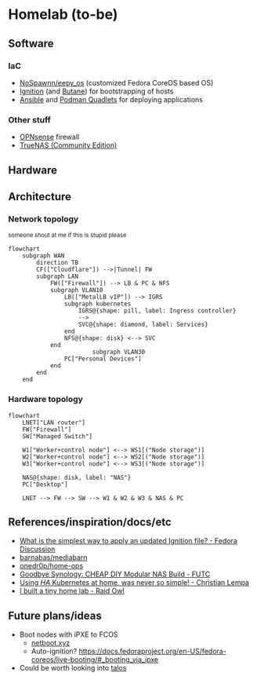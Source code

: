 # Homelab (to-be)

## Software

### IaC

- [NoSpawnn/eepy_os](https://github.com/NoSpawnn/eepy_os) (customized Fedora CoreOS based OS)
- [Ignition](https://docs.fedoraproject.org/en-US/fedora-coreos/producing-ign/) (and [Butane](https://coreos.github.io/butane/)) for bootstrapping of hosts
- [Ansible](https://docs.ansible.com/ansible/latest/index.html) and [Podman Quadlets](https://docs.podman.io/en/latest/markdown/podman-quadlet.1.html) for deploying applications

### Other stuff

- [OPNsense](https://opnsense.org/) firewall
- [TrueNAS (Community Edition)](https://www.truenas.com/download-truenas-community-edition/)

## Hardware

## Architecture

### Network topology

<small>someone shout at me if this is stupid please</small>

```mermaid
flowchart
    subgraph WAN
        direction TB
        CF(["Cloudflare"]) -->|Tunnel| FW
        subgraph LAN
            FW(["Firewall"]) --> LB & PC & NFS
            subgraph VLAN10
                LB(["MetalLB vIP"]) --> IGRS
                subgraph kubernetes
                    IGRS@{shape: pill, label: Ingress controller}
                    -->
                    SVC@{shape: diamond, label: Services}
                end
                NFS@{shape: disk} <--> SVC
            end
                        subgraph VLAN30
                PC["Personal Devices"]
            end
        end
    end
```

### Hardware topology

```mermaid
flowchart
    LNET["LAN router"]
    FW["Firewall"]
    SW["Managed Switch"]

    W1["Worker+control node"] <--> WS1[("Node storage")]
    W2["Worker+control node"] <--> WS2[("Node storage")]
    W3["Worker+control node"] <--> WS3[("Node storage")]

    NAS@{shape: disk, label: "NAS"}
    PC["Desktop"]

    LNET --> FW --> SW --> W1 & W2 & W3 & NAS & PC
```

## References/inspiration/docs/etc

- [What is the simplest way to apply an updated Ignition file? - Fedora Discussion](https://discussion.fedoraproject.org/t/what-is-the-simplest-way-to-apply-an-updated-ignition-file/112078/5)
- [barnabas/mediabarn](https://gitlab.com/barnix/mediabarn)
- [onedr0p/home-ops](https://github.com/onedr0p/home-ops)
- [Goodbye Synology: CHEAP DIY Modular NAS Build - FUTC](https://www.youtube.com/watch?v=Kzy_J82LQ-A)
- [Using *HA* Kubernetes at home, was never so simple! - Christian Lempa](https://www.youtube.com/watch?v=UdjhFLV1yt8)
- [I built a tiny home lab - Raid Owl](https://www.youtube.com/watch?v=ehIN08MxzMM)

## Future plans/ideas

- Boot nodes with iPXE to FCOS
    - [netboot.xyz](https://netboot.xyz/)
    - Auto-ignition? https://docs.fedoraproject.org/en-US/fedora-coreos/live-booting/#_booting_via_ipxe
- Could be worth looking into [talos](https://github.com/siderolabs/talos)
